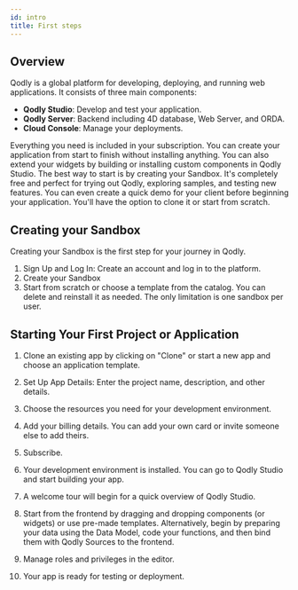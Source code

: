 ```yaml
---
id: intro
title: First steps
---
```


## Overview

Qodly is a global platform for developing, deploying, and running web applications. It consists of three main components:

- **Qodly Studio**: Develop and test your application.
- **Qodly Server**: Backend including 4D database, Web Server, and ORDA.
- **Cloud Console**: Manage your deployments.

Everything you need is included in your subscription. You can create your application from start to finish without installing anything.
You can also extend your widgets by building or installing custom components in Qodly Studio.
The best way to start is by creating your Sandbox. It's completely free and perfect for trying out Qodly, exploring samples, and testing new features. You can even create a quick demo for your client before beginning your application. You'll have the option to clone it or start from scratch.

## Creating your Sandbox

Creating your Sandbox is the first step for your journey in Qodly.

1. Sign Up and Log In: Create an account and log in to the platform.
2. Create your Sandbox
3. Start from scratch or choose a template from the catalog. You can delete and reinstall it as needed. The only limitation is one sandbox per user.

## Starting Your First Project or Application

1. Clone an existing app by clicking on "Clone" or start a new app and choose an application template.
2. Set Up App Details: Enter the project name, description, and other details.
3. Choose the resources you need for your development environment.
4. Add your billing details. You can add your own card or invite someone else to add theirs.
5. Subscribe.
6. Your development environment is installed. You can go to Qodly Studio and start building your app.
7. A welcome tour will begin for a quick overview of Qodly Studio.
8. Start from the frontend by dragging and dropping components (or widgets) or use pre-made templates. Alternatively, begin by preparing your data using the Data Model, code your functions, and then bind them with Qodly Sources to the frontend.

9. Manage roles and privileges in the editor.
10. Your app is ready for testing or deployment.
